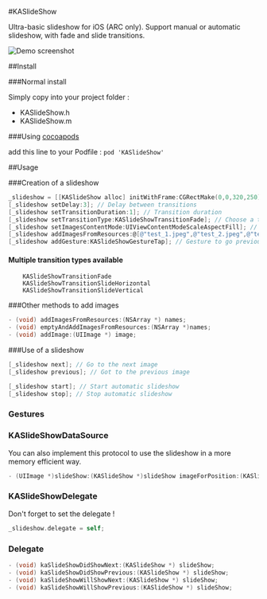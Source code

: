 #KASlideShow

Ultra-basic slideshow for iOS (ARC only). Support manual or automatic slideshow, with fade and slide transitions.

![Demo screenshot](http://i.imgur.com/xTyqOtO.gif)

##Install

###Normal install

Simply copy into your project folder :

 * KASlideShow.h
 * KASlideShow.m


###Using [cocoapods](http://cocoapods.org)

add this line to your Podfile :
`pod 'KASlideShow'`

##Usage

###Creation of a slideshow

```objective-c
_slideshow = [[KASlideShow alloc] initWithFrame:CGRectMake(0,0,320,250)];
[_slideshow setDelay:3]; // Delay between transitions
[_slideshow setTransitionDuration:1]; // Transition duration
[_slideshow setTransitionType:KASlideShowTransitionFade]; // Choose a transition type 
[_slideshow setImagesContentMode:UIViewContentModeScaleAspectFill]; // Choose a content mode for images to display
[_slideshow addImagesFromResources:@[@"test_1.jpeg",@"test_2.jpeg",@"test_3.jpeg"]]; // Add images from resources
[_slideshow addGesture:KASlideShowGestureTap]; // Gesture to go previous/next directly on the image
```

#### Multiple transition types available

```
    KASlideShowTransitionFade
    KASlideShowTransitionSlideHorizontal
    KASlideShowTransitionSlideVertical
```

###Other methods to add images

```objective-c
- (void) addImagesFromResources:(NSArray *) names;
- (void) emptyAndAddImagesFromResources:(NSArray *)names;
- (void) addImage:(UIImage *) image;
```

###Use of a slideshow

```objective-c
[_slideshow next]; // Go to the next image
[_slideshow previous]; // Got to the previous image

[_slideshow start]; // Start automatic slideshow
[_slideshow stop]; // Stop automatic slideshow
```

### Gestures   

### KASlideShowDataSource

You can also implement this protocol to use the slideshow in a more memory efficient way.

```objective-c
- (UIImage *)slideShow:(KASlideShow *)slideShow imageForPosition:(KASlideShowPosition)position;
```

### KASlideShowDelegate

Don't forget to set the delegate !

```objective-c
_slideshow.delegate = self;
```
### Delegate

```objective-c
- (void) kaSlideShowDidShowNext:(KASlideShow *) slideShow;
- (void) kaSlideShowDidShowPrevious:(KASlideShow *) slideShow;
- (void) kaSlideShowWillShowNext:(KASlideShow *) slideShow;
- (void) kaSlideShowWillShowPrevious:(KASlideShow *) slideShow;
```
